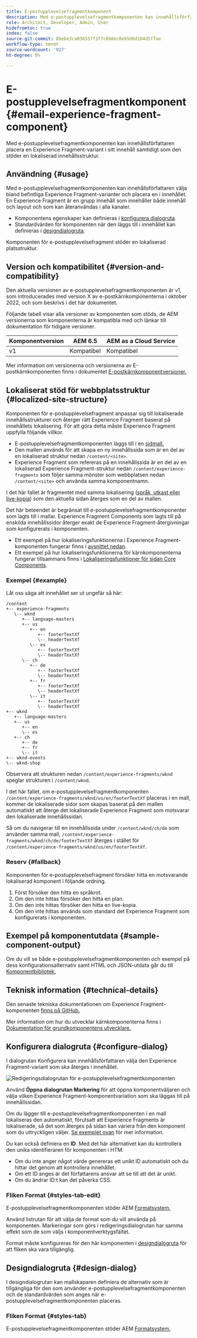 ```yaml
---
title: E-postupplevelsefragmentkomponent
description: Med e-postupplevelsefragmentkomponenten kan innehållsförfattaren placera en Experience Fragment-variant i sitt innehåll samtidigt som den stöder en lokaliserad innehållsstruktur.
role: Architect, Developer, Admin, User
hidefromtoc: true
index: false
source-git-commit: 8bebe3ca036557f3f7c6b8ec0e65d6d104d5ffae
workflow-type: tm+mt
source-wordcount: '927'
ht-degree: 0%

---
```



# E-postupplevelsefragmentkomponent {#email-experience-fragment-component}

Med e-postupplevelsefragmentkomponenten kan innehållsförfattaren placera en Experience Fragment-variant i sitt innehåll samtidigt som den stöder en lokaliserad innehållsstruktur.

## Användning {#usage}

Med e-postupplevelsefragmentkomponenten kan innehållsförfattaren välja bland befintliga Experience Fragment-varianter och placera en i innehållet. En Experience Fragment är en grupp innehåll som innehåller både innehåll och layout och som kan återanvändas i alla kanaler.

* Komponentens egenskaper kan definieras i [konfigurera dialogruta](#configure-dialog).
* Standardvärden för komponenten när den läggs till i innehållet kan definieras i [designdialogruta](#design-dialog).

Komponenten för e-postupplevelsefragment stöder en lokaliserad platsstruktur.

## Version och kompatibilitet {#version-and-compatibility}

Den aktuella versionen av e-postupplevelsefragmentkomponenten är v1, som introducerades med version X av e-postkärnkomponenterna i oktober 2022, och som beskrivs i det här dokumentet.

Följande tabell visar alla versioner av komponenten som stöds, de AEM versionerna som komponenterna är kompatibla med och länkar till dokumentation för tidigare versioner.

| Komponentversion | AEM 6.5 | AEM as a Cloud Service |
|---|---|---|
| v1 | Kompatibel | Kompatibel |

Mer information om versionerna och versionerna av E-postkärnkomponenten finns i dokumentet [E-postkärnkomponentversioner.](/help/email/versions.md)

## Lokaliserat stöd för webbplatsstruktur {#localized-site-structure}

Komponenten för e-postupplevelsefragment anpassar sig till lokaliserade innehållsstrukturer och återger rätt Experience Fragment baserat på innehållets lokalisering. För att göra detta måste Experience Fragment uppfylla följande villkor.

* E-postupplevelsefragmentkomponenten läggs till i en [sidmall.](https://experienceleague.adobe.com/docs/experience-manager-cloud-service/content/sites/authoring/features/templates.html)
* Den mallen används för att skapa en ny innehållssida som är en del av en lokaliserad struktur nedan `/content/<site>`.
* Experience Fragment som refereras på en innehållssida är en del av en lokaliserad Experience Fragment-struktur nedan `/content/experience-fragments` som följer samma mönster som webbplatsen nedan `/content/<site>` och använda samma komponentnamn.

I det här fallet är fragmentet med samma lokalisering ([språk, utkast eller live-kopia](https://experienceleague.adobe.com/docs/experience-manager-cloud-service/content/sites/administering/reusing-content/msm-and-translation.html)) som den aktuella sidan återges som en del av mallen.

Det här beteendet är begränsat till e-postupplevelsefragmentkomponenter som lagts till i mallar. Experience Fragment Components som lagts till på enskilda innehållssidor återger exakt de Experience Fragment-återgivningar som konfigurerats i komponenten.

* Ett exempel på hur lokaliseringsfunktionerna i Experience Fragment-komponenten fungerar finns i [avsnittet nedan](#example).
* Ett exempel på hur lokaliseringsfunktionerna för kärnkomponenterna fungerar tillsammans finns i [Lokaliseringsfunktioner för sidan Core Components](/help/get-started/localization.md).

### Exempel {#example}

Låt oss säga att innehållet ser ut ungefär så här:

```
/content
+-- experience-fragments
   \-- wknd
      +-- language-masters
      +-- us
         +-- en
            +-- footerTextXf
            \-- headerTextXf
         \-- es
            +-- footerTextXf
            \-- headerTextXf
      \-- ch
         +-- de
            +-- footerTextXf
            \-- headerTextXf
         +-- fr
            +-- footerTextXf
            \-- headerTextXf
         \-- it
            +-- footerTextXf
            \-- headerTextXf
+-- wknd
   +-- language-masters
   +-- us
      +-- en
      \-- es
   +-- ch
      +-- de
      +-- fr
      \-- it
+-- wknd-events
\-- wknd-shop
```

Observera att strukturen nedan `/content/experience-fragments/wknd` speglar strukturen i `/content/wknd`.

I det här fallet, om e-postupplevelsefragmentkomponenten `/content/experience-fragments/wknd/us/en/footerTextXf` placeras i en mall, kommer de lokaliserade sidor som skapas baserat på den mallen automatiskt att återge det lokaliserade Experience Fragment som motsvarar den lokaliserade innehållssidan.

Så om du navigerar till en innehållssida under `/content/wknd/ch/de` som använder samma mall, `/content/experience-fragments/wknd/ch/de/footerTextXf` återges i stället för `/content/experience-fragments/wknd/us/en/footerTextXf`.

### Reserv {#fallback}

Komponenten för e-postupplevelsefragment försöker hitta en motsvarande lokaliserad komponent i följande ordning.

1. Först försöker den hitta en språkrot.
1. Om den inte hittas försöker den hitta en plan.
1. Om den inte hittas försöker den hitta en live-kopia.
1. Om den inte hittas används som standard det Experience Fragment som konfigurerats i komponenten.

## Exempel på komponentutdata {#sample-component-output}

Om du vill se både e-postupplevelsefragmentkomponenten och exempel på dess konfigurationsalternativ samt HTML och JSON-utdata går du till [Komponentbibliotek.](https://adobe.com/go/aem_cmp_library_email_xf)

## Teknisk information {#technical-details}

Den senaste tekniska dokumentationen om Experience Fragment-komponenten [finns på GitHub.](https://adobe.com/go/aem_cmp_email_tech_xf_v1)

Mer information om hur du utvecklar kärnkomponenterna finns i [Dokumentation för grundkomponentens utvecklare.](/help/developing/overview.md)

## Konfigurera dialogruta {#configure-dialog}

I dialogrutan Konfigurera kan innehållsförfattaren välja den Experience Fragment-variant som ska återges i innehållet.

![Redigeringsdialogrutan för e-postupplevelsefragmentkomponenten](/help/email/assets/email-experience-fragment-edit.png)

Använd **Öppna dialogrutan Markering** för att öppna komponentväljaren och välja vilken Experience Fragment-komponentvariation som ska läggas till på innehållssidan.

Om du lägger till e-postupplevelsefragmentkomponenten i en mall lokaliseras den automatiskt, förutsatt att Experience Fragments är lokaliserade, så det som återges på sidan kan variera från den komponent som du uttryckligen väljer. [Se exemplet ovan](#example) för mer information.

Du kan också definiera en **ID**. Med det här alternativet kan du kontrollera den unika identifieraren för komponenten i HTM.

* Om du inte anger något värde genereras ett unikt ID automatiskt och du hittar det genom att kontrollera innehållet.
* Om ett ID anges är det författarens ansvar att se till att det är unikt.
* Om du ändrar ID:t kan det påverka CSS.

### Fliken Format {#styles-tab-edit}

E-postupplevelsefragmentkomponenten stöder AEM [Formatsystem.](/help/get-started/authoring.md#component-styling)

Använd listrutan för att välja de format som du vill använda på komponenten. Markeringar som görs i redigeringsdialogrutan har samma effekt som de som väljs i komponentverktygsfältet.

Format måste konfigureras för den här komponenten i [designdialogruta](#design-dialog) för att fliken ska vara tillgänglig.

## Designdialogruta {#design-dialog}

I designdialogrutan kan mallskaparen definiera de alternativ som är tillgängliga för den som använder e-postupplevelsefragmentkomponenten och de standardvärden som anges när e-postupplevelsefragmentkomponenten placeras.

### Fliken Format {#styles-tab}

E-postupplevelsefragmentkomponenten stöder AEM [Formatsystem.](/help/get-started/authoring.md#component-styling)

